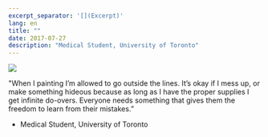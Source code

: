 ```yaml
---
excerpt_separator: '[](Excerpt)'
lang: en
title: ""
date: 2017-07-27
description: "Medical Student, University of Toronto"
---
```


![](images/humans-of-medicine/6th-post.jpeg)

"When I painting I’m allowed to go outside the lines. It’s okay if I mess up, or make something hideous because as long as I have the proper supplies I get infinite do-overs. Everyone needs something that gives them the freedom to learn from their mistakes.” 

- Medical Student, University of Toronto